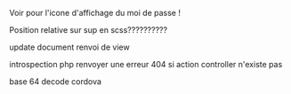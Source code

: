 Voir pour l'icone d'affichage du moi de passe ! 


<!--! comment modifier le chemin de l'image sans supprimer l'image (mais je renome le nom de l'image) je ne peux pas modifier en dur le nom de l'image ?????? -->

Position relative sur sup en scss??????????

update document renvoi de view

introspection php renvoyer une erreur 404 si action controller n'existe pas 

base 64 decode
cordova 